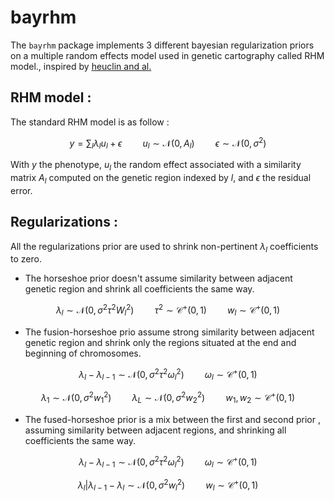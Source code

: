 # bayrhm
 
The `bayrhm` package implements 3 different bayesian regularization priors on a multiple random effects model used in genetic cartography called RHM model., inspired by [heuclin and al.](https://institut-agro-montpellier.hal.science/hal-04238536/)

## RHM model :

The standard RHM model is as follow :

$$
y = \sum_l \lambda_l u_l + \epsilon \quad \quad u_l \sim \mathcal N(0,A_l)\quad \quad \epsilon \sim \mathcal N(0,\sigma^2)
$$

With $y$ the phenotype, $u_l$ the random effect associated with a similarity matrix $A_l$ computed on the genetic region indexed by $l$, and $\epsilon$ the residual error.

## Regularizations :

All the regularizations prior are used to shrink non-pertinent $\lambda_l$ coefficients to zero.

+ The horseshoe prior doesn't assume similarity between adjacent genetic region and shrink all coefficients the same way.

$$
\lambda_l \sim \mathcal N(0,\sigma^2\tau^2W_l^2) \quad \quad \tau^2 \sim \mathcal C^+(0,1) \quad \quad w_l \sim \mathcal C^+(0,1)
$$

+ The fusion-horseshoe prio assume strong similarity between adjacent genetic region and shrink only the regions situated at the end and beginning of chromosomes.

$$
\lambda_l - \lambda_{l-1} \sim \mathcal N(0,\sigma^2\tau^2\omega_l^2) \quad \quad \omega_l \sim \mathcal C^+(0,1)
$$

$$
\lambda_1 \sim \mathcal N(0,\sigma^2w_1^2) \quad \quad \lambda_L \sim \mathcal N(0,\sigma^2w_2^2) \quad \quad w_1,w_2 \sim \mathcal C^+(0,1)
$$

+ The fused-horseshoe prior is a mix between the first and second prior , assuming similarity between adjacent regions, and shrinking all coefficients the same way.

$$
\lambda_l - \lambda_{l-1} \sim \mathcal N(0,\sigma^2\tau^2\omega_l^2) \quad \quad \omega_l \sim \mathcal C^+(0,1)
$$

$$
\lambda_l|\lambda_{l-1}-\lambda_l \sim \mathcal N(0,\sigma^2w_l^2) \quad \quad w_l \sim \mathcal C^+(0,1)
$$

